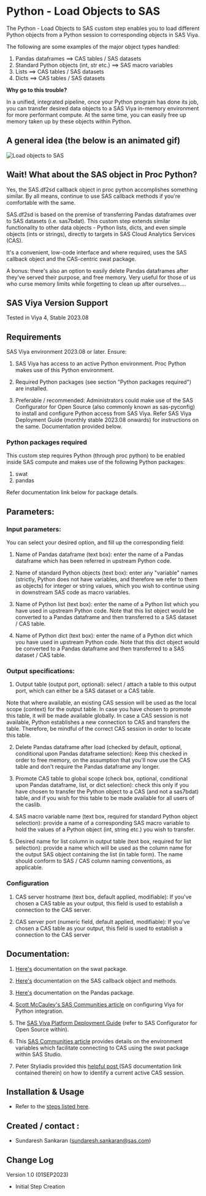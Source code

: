 # Python - Load Objects to SAS

The Python - Load Objects to SAS custom step enables you to load different Python objects from a Python session to corresponding objects in SAS Viya.

The following are some examples of the major object types handled:

1.  Pandas dataframes ==> CAS tables / SAS datasets 
2.  Standard Python objects (int, str etc.) ==> SAS macro variables
3.  Lists ==> CAS tables / SAS datasets
4.  Dicts ==> CAS tables / SAS datasets

**Why go to this trouble?**  

In a unified, integrated pipeline, once your Python program has done its job,  you can transfer desired data objects to a SAS Viya in-memory environment for more performant compute.  At the same time, you can easily free up memory taken up by these objects within Python.


## A general idea (the below is an animated gif)

![Load objects to SAS](./img/Python%20-%20Load%20Objects%20to%20SAS.gif)

## Wait!  What about the SAS object in Proc Python? 

Yes, the SAS.df2sd callback object in proc python accomplishes something similar.  By all means, continue to use SAS callback methods if you're comfortable with the same.  

SAS.df2sd is based on the premise of transferring Pandas dataframes over to SAS datasets (i.e. sas7bdat).  This custom step extends similar functionality to other data objects - Python lists, dicts, and even simple objects (ints or strings), directly to targets in SAS Cloud Analytics Services (CAS).

It's a convenient, low-code interface and where required, uses the SAS callback object and the CAS-centric swat package.

A bonus: there's also an option to easily delete Pandas dataframes after they've served their purpose, and free memory.  Very useful for those of us who curse memory limits while forgetting to clean up after ourselves....


## SAS Viya Version Support
Tested in Viya 4, Stable 2023.08


## Requirements

SAS Viya environment 2023.08 or later.  Ensure:

1. SAS Viya has access to an active Python environment.  Proc Python makes use of this Python environment.

2. Required Python packages (see section "Python packages required") are installed.

3. Preferable / recommended:  Administrators could make use of the SAS Configurator for Open Source (also commonly known as sas-pyconfig) to install and configure Python access from SAS Viya.  Refer SAS Viya Deployment Guide (monthly stable 2023.08 onwards) for instructions on the same. Documentation provided below.


### Python packages required

This custom step requires Python (through proc python)  to be enabled inside SAS compute and makes use of the following Python packages: 

1. swat
2. pandas

Refer documentation link below for package details.

## Parameters:

### Input parameters:

You can select your desired option, and fill up the corresponding field:

1. Name of Pandas dataframe (text box): enter the name of a Pandas dataframe which has been referred in upstream Python code.

2. Name of standard Python objects (text box): enter any "variable" names (strictly, Python does not have variables, and therefore we refer to them as objects) for integer or string values, which you wish to continue using in downstream SAS code as macro variables.

3. Name of Python list (text box): enter the name of a Python list which you have used in upstream Python code.  Note that this list object would be converted to a Pandas dataframe and then transferred to a SAS dataset / CAS table.

4. Name of Python dict (text box): enter the name of a Python dict which you have used in upstream Python code.  Note that this dict object would be converted to a Pandas dataframe and then transferred to a SAS dataset / CAS table.


### Output specifications:

1. Output table (output port, optional):  select / attach a table to this output port, which can either be a SAS dataset or a CAS table.

Note that where available, an existing CAS session will be used as the local scope (context) for the output table.  In case you have chosen to promote this table, it will be made available globally.  In case a CAS session is not available, Python establishes a new connection to CAS and transfers the table.  Therefore, be mindful of the correct CAS session in order to locate this table. 

2. Delete Pandas dataframe after load (checked by default, optional, conditional upon Pandas dataframe selection):  Keep this checked in order to free memory, on the assumption that you'll now use the CAS table and don't require the Pandas dataframe any longer.

3. Promote CAS table to global scope (check box, optional, conditional upon Pandas dataframe, list, or dict selection):  check this only if you have chosen to transfer the Python object to a CAS (and not a sas7bdat) table,  and if you wish for this table to be made available for all users of the caslib.

4. SAS macro variable name (text box, required for standard Python object selection): provide a name of a corresponding SAS macro variable to hold the values of a Python object (int, string etc.) you wish to transfer.

5. Desired name for list column in output table (text box, required for list selection): provide a name which will be used as the column name for the output SAS object containing the list (in table form).  The name should conform to SAS / CAS column naming conventions, as applicable.

### Configuration 

1. CAS server hostname (text box, default applied, modifiable): If you've chosen a CAS table as your output, this field is used to establish a connection to the CAS server.

2. CAS server port (numeric field, default applied, modifiable): If you've chosen a CAS table as your output, this field is used to establish a connection to the CAS server


## Documentation:

1. [Here's](https://sassoftware.github.io/python-swat/) documentation on the swat package. 

2. [Here's](https://go.documentation.sas.com/doc/da/pgmsascdc/default/proc/p0z7ahqmabxu6kn193kdojjhc477.htm) documentation on the SAS callback object and methods.  

3. [Here's](https://pypi.org/project/pandas/) documentation on the Pandas package. 

4. [Scott McCauley's SAS Communities article](https://communities.sas.com/t5/SAS-Communities-Library/Configuring-SAS-Viya-for-Python-Integration/ta-p/847459) on configuring Viya for Python integration.

5. The [SAS Viya Platform Deployment Guide](https://go.documentation.sas.com/doc/en/itopscdc/default/itopssr/p1n66p7u2cm8fjn13yeggzbxcqqg.htm?fromDefault=#p19cpvrrjw3lurn135ih46tjm7oi) (refer to SAS Configurator for Open Source within). 

6. This [SAS Communities article](https://communities.sas.com/t5/SAS-Communities-Library/Hotwire-your-SWAT-inside-SAS-Studio/ta-p/835956) provides details on the environment variables which facilitate connecting to CAS using the swat package within SAS Studio. 

7. Peter Styliadis provided this [helpful post ](https://communities.sas.com/t5/SAS-Viya/Programmatically-detect-an-active-CAS-session/m-p/890914#M1985) (SAS documentation link contained therein) on how to identify a current active CAS session. 


## Installation & Usage
- Refer to the [steps listed here](https://github.com/sassoftware/sas-studio-custom-steps#getting-started---making-a-custom-step-from-this-repository-available-in-sas-studio).


## Created / contact : 

- Sundaresh Sankaran (sundaresh.sankaran@sas.com)


## Change Log

Version 1.0 (01SEP2023) 
* Initial Step Creation

